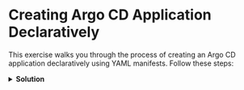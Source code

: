 # Creating Argo CD Application Declaratively

This exercise walks you through the process of creating an Argo CD application declaratively using YAML manifests. Follow these steps:

<details>
<summary><b>Solution</b></summary>
<p>

## 1. Create an Argo CD application declaratively using YAML

**Example manifest:**

```yaml
apiVersion: argoproj.io/v1alpha1
kind: Application
metadata:
  name: guestbook
  namespace: argocd
spec:
  destination:
    namespace: guestbook
    server: "https://kubernetes.default.svc"
  project: default
  source:
    path: guestbook
    repoURL: "https://github.com/spy86/argocd-example-apps.git"
    targetRevision: master
  syncPolicy:
    syncOptions:
      - CreateNamespace=true
```

## 2. Apply this manifest with kubectl

```bash
kubectl apply -f app.yaml -n argocd
```

## 3. Verify if the app is deployed in ArgoCD

```bash
kubectl get application -n argocd
```

## 4. Retrieve the admin password for ArgoCD WebUI

```bash
kubectl port-forward svc/argocd-server -n argocd 8080:443
kubectl -n argocd get secret argocd-initial-admin-secret -o jsonpath="{.data.password}" | base64 -d; echo
```

## 5. Now log in to the UI and click Sync

</p>
</details>
